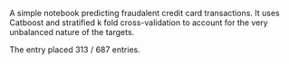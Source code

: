 A simple notebook predicting fraudalent credit card transactions. It uses Catboost and stratified k fold cross-validation to account for the very unbalanced nature of the targets.

The entry placed 313 / 687 entries.
